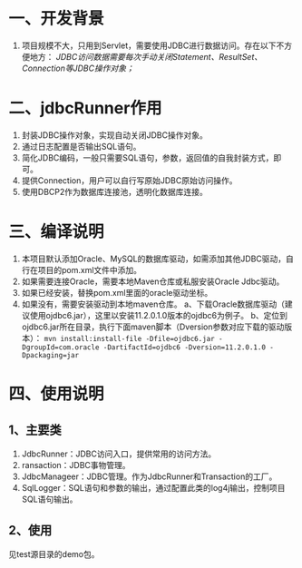 # 一、开发背景
1. 项目规模不大，只用到Servlet，需要使用JDBC进行数据访问。存在以下不方便地方：
*JDBC访问数据需要每次手动关闭Statement、ResultSet、Connection等JDBC操作对象；*

# 二、jdbcRunner作用
1. 封装JDBC操作对象，实现自动关闭JDBC操作对象。
2. 通过日志配置是否输出SQL语句。
3. 简化JDBC编码，一般只需要SQL语句，参数，返回值的自我封装方式，即可。
4. 提供Connection，用户可以自行写原始JDBC原始访问操作。
5. 使用DBCP2作为数据库连接池，透明化数据库连接。

# 三、编译说明
1. 本项目默认添加Oracle、MySQL的数据库驱动，如需添加其他JDBC驱动，自行在项目的pom.xml文件中添加。
2. 如果需要连接Oracle，需要本地Maven仓库或私服安装Oracle Jdbc驱动。
3. 如果已经安装，替换pom.xml里面的oracle驱动坐标。
4. 如果没有，需要安装驱动到本地maven仓库。
a、下载Oracle数据库驱动（建议使用ojdbc6.jar），这里以安装11.2.0.1.0版本的ojdbc6为例子。
b、定位到ojdbc6.jar所在目录，执行下面maven脚本（Dversion参数对应下载的驱动版本）：
`mvn install:install-file -Dfile=ojdbc6.jar -DgroupId=com.oracle -DartifactId=ojdbc6 -Dversion=11.2.0.1.0 -Dpackaging=jar`

# 四、使用说明
## 1、主要类
1. JdbcRunner：JDBC访问入口，提供常用的访问方法。
2. ransaction：JDBC事物管理。
3. JdbcManageer：JDBC管理。作为JdbcRunner和Transaction的工厂。
4. SqlLogger：SQL语句和参数的输出，通过配置此类的log4j输出，控制项目SQL语句输出。
## 2、使用
见test源目录的demo包。
